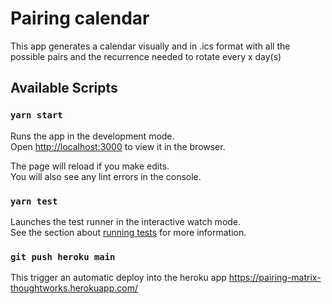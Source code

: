 # Pairing calendar

This app generates a calendar visually and in .ics format with all the possible pairs and the 
recurrence needed to rotate every x day(s)

## Available Scripts

### `yarn start`

Runs the app in the development mode.\
Open [http://localhost:3000](http://localhost:3000) to view it in the browser.

The page will reload if you make edits.\
You will also see any lint errors in the console.

### `yarn test`

Launches the test runner in the interactive watch mode.\
See the section about [running tests](https://facebook.github.io/create-react-app/docs/running-tests) for more information.

### `git push heroku main`

This trigger an automatic deploy into the heroku app https://pairing-matrix-thoughtworks.herokuapp.com/